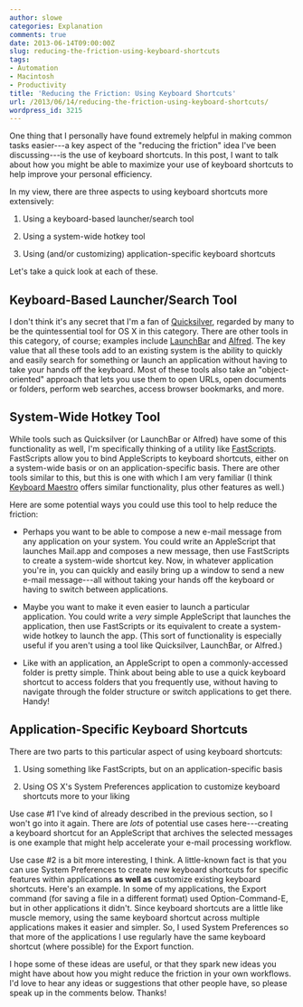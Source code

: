 ```yaml
---
author: slowe
categories: Explanation
comments: true
date: 2013-06-14T09:00:00Z
slug: reducing-the-friction-using-keyboard-shortcuts
tags:
- Automation
- Macintosh
- Productivity
title: 'Reducing the Friction: Using Keyboard Shortcuts'
url: /2013/06/14/reducing-the-friction-using-keyboard-shortcuts/
wordpress_id: 3215
---
```


One thing that I personally have found extremely helpful in making common tasks easier---a key aspect of the "reducing the friction" idea I've been discussing---is the use of keyboard shortcuts. In this post, I want to talk about how you might be able to maximize your use of keyboard shortcuts to help improve your personal efficiency.

In my view, there are three aspects to using keyboard shortcuts more extensively:

1. Using a keyboard-based launcher/search tool

2. Using a system-wide hotkey tool

3. Using (and/or customizing) application-specific keyboard shortcuts

Let's take a quick look at each of these.

## Keyboard-Based Launcher/Search Tool

I don't think it's any secret that I'm a fan of [Quicksilver](http://qsapp.com/), regarded by many to be the quintessential tool for OS X in this category. There are other tools in this category, of course; examples include [LaunchBar](http://www.obdev.at/launchbar) and [Alfred](http://www.alfredapp.com/). The key value that all these tools add to an existing system is the ability to quickly and easily search for something or launch an application without having to take your hands off the keyboard. Most of these tools also take an "object-oriented" approach that lets you use them to open URLs, open documents or folders, perform web searches, access browser bookmarks, and more.

## System-Wide Hotkey Tool

While tools such as Quicksilver (or LaunchBar or Alfred) have some of this functionality as well, I'm specifically thinking of a utility like [FastScripts](http://www.red-sweater.com/fastscripts/). FastScripts allow you to bind AppleScripts to keyboard shortcuts, either on a system-wide basis or on an application-specific basis. There are other tools similar to this, but this is one with which I am very familiar (I think [Keyboard Maestro](http://www.keyboardmaestro.com/main/) offers similar functionality, plus other features as well.)

Here are some potential ways you could use this tool to help reduce the friction:

* Perhaps you want to be able to compose a new e-mail message from any application on your system. You could write an AppleScript that launches Mail.app and composes a new message, then use FastScripts to create a system-wide shortcut key. Now, in whatever application you're in, you can quickly and easily bring up a window to send a new e-mail message---all without taking your hands off the keyboard or having to switch between applications.

* Maybe you want to make it even easier to launch a particular application. You could write a _very_ simple AppleScript that launches the application, then use FastScripts or its equivalent to create a system-wide hotkey to launch the app. (This sort of functionality is especially useful if you aren't using a tool like Quicksilver, LaunchBar, or Alfred.)

* Like with an application, an AppleScript to open a commonly-accessed folder is pretty simple. Think about being able to use a quick keyboard shortcut to access folders that you frequently use, without having to navigate through the folder structure or switch applications to get there. Handy!

## Application-Specific Keyboard Shortcuts

There are two parts to this particular aspect of using keyboard shortcuts:

1. Using something like FastScripts, but on an application-specific basis

2. Using OS X's System Preferences application to customize keyboard shortcuts more to your liking

Use case #1 I've kind of already described in the previous section, so I won't go into it again. There are _lots_ of potential use cases here---creating a keyboard shortcut for an AppleScript that archives the selected messages is one example that might help accelerate your e-mail processing workflow.

Use case #2 is a bit more interesting, I think. A little-known fact is that you can use System Preferences to create new keyboard shortcuts for specific features within applications **as well as** customize existing keyboard shortcuts. Here's an example. In some of my applications, the Export command (for saving a file in a different format) used Option-Command-E, but in other applications it didn't. Since keyboard shortcuts are a little like muscle memory, using the same keyboard shortcut across multiple applications makes it easier and simpler. So, I used System Preferences so that more of the applications I use regularly have the same keyboard shortcut (where possible) for the Export function.

I hope some of these ideas are useful, or that they spark new ideas you might have about how you might reduce the friction in your own workflows. I'd love to hear any ideas or suggestions that other people have, so please speak up in the comments below. Thanks!
